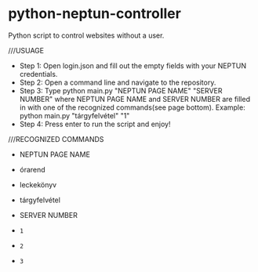 # python-neptun-controller
Python script to control websites without a user.

///USUAGE
* Step 1: Open login.json and fill out the empty fields with your NEPTUN credentials.
* Step 2: Open a command line and navigate to the repository.
* Step 3: Type python main.py "NEPTUN PAGE NAME" "SERVER NUMBER" where NEPTUN PAGE NAME and SERVER NUMBER are filled in with one of the recognized commands(see page bottom). Example:  python main.py "tárgyfelvétel" "1"
* Step 4: Press enter to run the script and enjoy!

///RECOGNIZED COMMANDS
* NEPTUN PAGE NAME
*   órarend
*   leckekönyv
*   tárgyfelvétel

*  SERVER NUMBER
*     1
*     2
*     3

